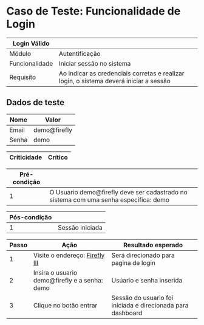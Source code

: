 # Caso de Teste: Funcionalidade de Login

| Login Válido |                |
|--------------|----------------|
| Módulo       | Autentificação |
| Funcionalidade | Iniciar sessão no sistema |
| Requisito    | Ao indicar as credenciais corretas e realizar login, o sistema deverá iniciar a sessão |

## Dados de teste

| Nome | Valor | 
| ------- | ------- | 
| Email | demo@firefly |
| Senha | demo | 

| Criticidade | Crítico |
|-------------|---------|


| Pré-condição |                |
|--------------|----------------|
| 1 | O Usuario demo@firefly deve ser cadastrado no sistema com uma senha específica: demo |

| Pós-condição |                |
|--------------|----------------|
| 1 | Sessão iniciada |

| Passo | Ação | Resultado esperado |
|------|------|----------------------|
| 1 | Visite o endereço: [Firefly III](https://demo.firefly-iii.org/login) | Será direcionado para pagina de login |
| 2 | Insira o usuario demo@firefly e a senha: demo | Usúario e senha inserida | 
| 3 | Clique no botão entrar | Sessão do usuario foi iniciada e direcionada para dashboard | 



